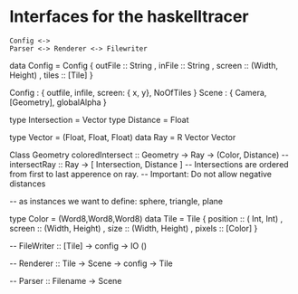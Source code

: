 Interfaces for the haskelltracer
================================


    Config <->
    Parser <-> Renderer <-> Filewriter

data Config = Config
{   outFile :: String
,   inFile :: String
,   screen :: (Width, Height)
,   tiles  :: [Tile]
}

Config :  { outfile, infile, screen: { x, y}, NoOfTiles }
Scene : { Camera, [Geometry], globalAlpha }

type Intersection = Vector
type Distance = Float

type Vector = (Float, Float, Float)
data Ray = R Vector Vector

Class Geometry
    coloredIntersect :: Geometry -> Ray -> (Color, Distance)
    -- intersectRay :: Ray ->  [ Intersection, Distance ]
    -- Intersections are ordered from first to last apperence on ray.
    -- Important: Do not allow negative distances

-- as instances we want to define: sphere, triangle, plane

type Color = (Word8,Word8,Word8)
data Tile = Tile
{   position :: ( Int, Int)
,   screen :: (Width, Height)
,   size :: (Width, Height)
,   pixels :: [Color]
}

-- FileWriter :: [Tile] -> config -> IO ()

-- Renderer :: Tile -> Scene -> config -> Tile

-- Parser :: Filename -> Scene
